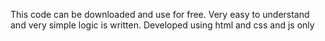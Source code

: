 This code can be downloaded and use for free.
Very easy to understand and very simple logic is written.
Developed using html and css and js only
